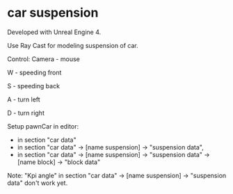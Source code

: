 # car suspension

Developed with Unreal Engine 4.

Use Ray Cast for modeling suspension of car.

Control:
Camera - mouse

W - speeding front

S - speeding back

A - turn left

D - turn right

Setup pawnCar in editor:
- in section "car data"
- in section "car data" -> [name suspension] -> "suspension data",
- in section "car data" -> [name suspension] -> "suspension data" -> [name block] -> "block data"

Note:
"Kpi angle" in section "car data" -> [name suspension] -> "suspension data" don't work yet.
